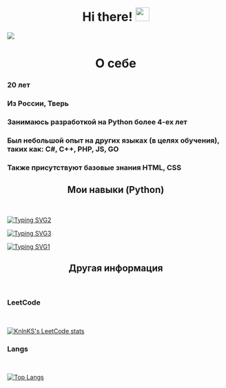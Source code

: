<h1 align="center">Hi there! </a> 
<img src="https://github.com/blackcater/blackcater/raw/main/images/Hi.gif" height="32"/></h1>

![](https://komarev.com/ghpvc/?username=deadcxde)

<h1 align="center">О себе</a> 
<h3>20 лет</h3>
<h3>Из России, Тверь</h3>
<h3>Занимаюсь разработкой на Python более 4-ех лет</h3>
<h3>Был небольшой опыт на других языках (в целях обучения), таких как: C#, C++, PHP, JS, GO</h3>
<h3>Также присутствуют базовые знания HTML, CSS</h3>

<h2 align="center"> Мои навыки (Python)</h3><br>

[![Typing SVG2](https://readme-typing-svg.herokuapp.com?color=%22DB0D0D&lines=Django+framework+and+DRF)](https://git.io/typing-svg)

[![Typing SVG3](https://readme-typing-svg.herokuapp.com?color=%22DB0D0D&lines=Парсинг+информации)](https://git.io/typing-svg)

[![Typing SVG1](https://readme-typing-svg.herokuapp.com?color=%22DB0D0D&lines=Discord+Telegram+VKontakte+чат-боты)](https://git.io/typing-svg)

<h2 align="center"> Другая информация </h2><br>
<h3> LeetCode </h3><br>

[![KnlnKS's LeetCode stats](https://leetcode-stats-six.vercel.app/api?username=d3adluvv&theme=dark)](https://github.com/KnlnKS/leetcode-stats)

<h3> Langs </h3><br>

[![Top Langs](https://github-readme-stats.vercel.app/api/top-langs/?username=deadcxde&layout=compact)](https://github.com/anuraghazra/github-readme-stats)
